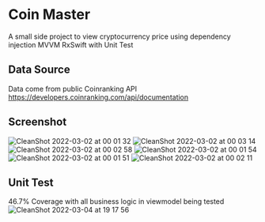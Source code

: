 # Coin Master
A small side project to view cryptocurrency price using dependency injection MVVM RxSwift with Unit Test

## Data Source
Data come from public Coinranking API
https://developers.coinranking.com/api/documentation

## Screenshot
![CleanShot 2022-03-02 at 00 01 32](https://user-images.githubusercontent.com/33548195/156173525-33a9f7ad-41f1-460d-b266-97f0c45b0a52.png)
![CleanShot 2022-03-02 at 00 03 14](https://user-images.githubusercontent.com/33548195/156173794-cd372373-cfb0-4793-8ba6-8c08a1fbe95f.png)
![CleanShot 2022-03-02 at 00 02 58](https://user-images.githubusercontent.com/33548195/156173752-82e3b9ec-8f1c-4386-b7e1-27f810a97a56.png)
![CleanShot 2022-03-02 at 00 01 54](https://user-images.githubusercontent.com/33548195/156173586-3ff5f18b-a18c-4905-8558-8a256f08f50e.png)
![CleanShot 2022-03-02 at 00 01 51](https://user-images.githubusercontent.com/33548195/156266518-05a6ba57-61fe-45cc-8bfc-574d7fce8ff8.png)
![CleanShot 2022-03-02 at 00 02 11](https://user-images.githubusercontent.com/33548195/156173623-44f3291f-68e7-4592-bd53-b4a4c67415e8.png)

## Unit Test
46.7% Coverage with all business logic in viewmodel being tested
![CleanShot 2022-03-04 at 19 17 56](https://user-images.githubusercontent.com/33548195/156725852-bebb8cc7-c261-43a9-9ee1-cc46501fe52f.png)
